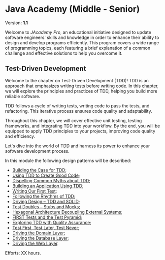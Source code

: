 # Java Academy (Middle - Senior)

Version: **1.1**

Welcome to <i>JAcademy Pro</i>, an educational initiative designed to update software engineers' skills and knowledge
in order to enhance their ability to design and develop programs efficiently.
This program covers a wide range of programming topics, each featuring a brief explanation of a common challenge and
effective solutions to help you overcome it.

## Test-Driven Development

Welcome to the chapter on Test-Driven Development (TDD)! TDD is an approach that emphasizes writing tests before writing code.
In this chapter, we will explore the principles and practices of TDD, helping you build more reliable software.

TDD follows a cycle of writing tests, writing code to pass the tests, and refactoring. This iterative process ensures code
quality and adaptability.

Throughout this chapter, we will cover effective unit testing, testing frameworks, and integrating TDD into your workflow.
By the end, you will be equipped to apply TDD principles to your projects, improving code quality and efficiency.

Let's dive into the world of TDD and harness its power to enhance your software development process.

In this module the following design patterns will be described:
- [Building the Case for TDD](https://it-skills-exchange.github.io/jacademy-pro-tdd/ "Building the Case for TDD");
- [Using TDD to Create Good Code](https://it-skills-exchange.github.io/jacademy-pro-tdd/ "Using TDD to Create Good Code");
- [Dispelling Common Myths about TDD](https://it-skills-exchange.github.io/jacademy-pro-tdd/ "Dispelling Common Myths about TDD");
- [Building an Application Using TDD](https://it-skills-exchange.github.io/jacademy-pro-tdd/ "Building an Application Using TDD");
- [Writing Our First Test](https://it-skills-exchange.github.io/jacademy-pro-tdd/ "Writing Our First Test");
- [Following the Rhythms of TDD](https://it-skills-exchange.github.io/jacademy-pro-tdd/ "Following the Rhythms of TDD");
- [Driving Design – TDD and SOLID](https://it-skills-exchange.github.io/jacademy-pro-tdd/ "Driving Design – TDD and SOLID");
- [Test Doubles – Stubs and Mocks](https://it-skills-exchange.github.io/jacademy-pro-tdd/ "Test Doubles – Stubs and Mocks");
- [Hexagonal Architecture Decoupling External Systems](https://it-skills-exchange.github.io/jacademy-pro-tdd/ "Hexagonal Architecture Decoupling External Systems");
- [FIRST Tests and the Test Pyramid](https://it-skills-exchange.github.io/jacademy-pro-tdd/ "FIRST Tests and the Test Pyramid");
- [Exploring TDD with Quality Assurance](https://it-skills-exchange.github.io/jacademy-pro-tdd/ "Exploring TDD with Quality Assurance");
- [Test First, Test Later, Test Never](https://it-skills-exchange.github.io/jacademy-pro-tdd/ "Test First, Test Later, Test Never");
- [Driving the Domain Layer](https://it-skills-exchange.github.io/jacademy-pro-tdd/ "Driving the Domain Layer");
- [Driving the Database Layer](https://it-skills-exchange.github.io/jacademy-pro-tdd/ "Driving the Database Layer");
- [Driving the Web Layer](https://it-skills-exchange.github.io/jacademy-pro-tdd/ "Driving the Web Layer").

Efforts: XX hours.